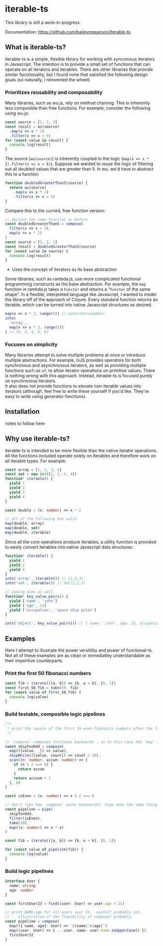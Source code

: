 # iterable-ts

This library is still a work-in-progress.

Documentation: https://github.com/baileympearson/iterable-ts

## What is iterable-ts?

iterable-ts is a simple, flexible library for working with syncronous iterators in Javascript. The intention
is to provide a small set of functions that can operate on all iterators and iterables. There are other libraries
that provide similar functionality, but I found none that satisfied the following design goals (so naturally, I
reinvented the wheel)

### Prioritizes reusability and composability

Many libraries, such as wu.js, rely on method chaining. This is inherently less composible than free functions. For
example, consider the following using wu.js:

```js
const source = [1, 2, 3]
const result = wu(source)
  .map(x => x * 2)
  .filter(x => x > 5)
for (const value in result) {
  console.log(result)
}
```

The source (`wu(source)`) is inherently coupled to the logic (`map(x => x * 2).filter(x => x > 5)`). Suppose we wanted
to reuse the logic of filtering out all doubled values that are greater than 5. In wu, we'd have to abstract this to
a function

```js
function doubledGreaterThan5(source) {
  return wu(source)
    .map(x => x * 2)
    .filter(x => x > 5)
}
```

Compare this to the curried, free function version:

```ts
// declare the same function as before
const doubledGreaterThan5 = compose(
  filter(x => x > 5),
  map(x => x * 2)
)
const source = [1, 2, 3]
const result = doubledGreaterThan5(source)
for (const value in source) {
  console.log(result)
}
```

- Uses the concept of iterators as its base abstraction

Some libraries, such as rambda.js, use more complicated functional programming constructs as the base abstraction. For
example, the `map` function in rambda.js takes a `Functor` and returns a "`Functor` of the same shape". In a flexible,
interpreted language like Javascript, I wanted to model the library off of the approach of Clojure. Every standard
function returns an iterable, which can be turned into native Javascript structures as desired.

```ts
map(x => x * 2, range(5)) // Generator<number>
into(
  'array',
  map(x => x * 2, range(5))
) // [0, 2, 4, 6, 8]
```

### Focuses on simplicity

Many libraries attempt to solve multiple problems at once or introduce multiple abstractions. For example, IxJS provides operators
for both synchronous and asynchronous iterators, as well as providing multiple functions such as `of`, to allow iterator operations
on primitive values. There is nothing wrong with this approach. Instead, iterable-ts is focused purely on synchronous iterators.  
It also does not provide functions to elevate non-iterable values into iterators (although, feel free to write these yourself
if you'd like. They're easy to write using generator functions).

## Installation

notes to follow here

## Why use iterable-ts?

iterable-ts is intended to be more flexible than the native iterator operations. All the functions
included operate solely on Iterables and therefore work on all iterable types. For example:

```ts
const array = [1, 2, 3, 4]
const set = new Set([1, 2, 3, 4])
function* iterable() {
  yield 1
  yield 2
  yield 3
  yield 4
}

const double = (x: number) => x * 2

// all of the following are valid
map(double, array)
map(double, set)
map(double, iterable)
```

Since all the core operations produce iterables, a utility function is provided
to easily convert iterables into native Javascript data structures:

```ts
function* iterable() {
  yield 1
  yield 2
  yield 3
}
into('array', iterable()) // [1,2,3]
into('set', iterable()) // Set(1,2,3)

// coming soon as well
function* key_value_pairs() {
  yield ['name', 'john']
  yield ['age', 23]
  yield ['occupation', 'space ship pilot']
}

into('object', key_value_pairs()) // { name: 'john', age: 23, occupation: "space ship pilot" }
```

## Examples

Here I attempt to illustrate the power versitility and power of functional-ts. Not all of these examples are
as clean or immediatley understandable as their imperitive counterparts.

### Print the first 50 fibonacci numbers

```ts
const fib = iterate(([a, b]) => [b, a + b], [0, 1])
const first_50_fib = take(50, fib)
for (const value of first_50_fib) {
  console.log(value)
}
```

### Build testable, composible logic pipelines

```ts
/**
 * print the square of the first 10 even fibonacci numbers after the first 10 odd fibonacci numbers
 */

// `compose` composes functions backwards - so in this case the `map` is composed inside the `skipWhile`, and the `skipWhile` is composed inside the `scan`
const skipTenOdd = compose(
  map(([value, _]) => value),
  skipWhile(([value, count]) => count < 10),
  scan((n: number, accum: number) => {
    if (n % 2 === 0) {
      return accum
    }
    return accoum + 1
  }, 0)
)

const isEven = (x: number) => x % 2 === 0

// don't like how `compose` works backwards?  Pipe does the same thing as compose, but does it top-to-bottom
const pipeline = pipe(
  skipTenOdd,
  filter(isEven),
  take(10),
  map((x: number) => x * x)
)

const fib = iterate(([a, b]) => [b, a + b], [0, 1])

for (const value of pipeline(fib)) {
  console.log(value)
}
```

### Build logic pipelines

```ts
interface User {
  name: string
  age: number
}

const firstOver23 = find((user: User) => user.age > 21)

// print NAME:age for all users over 21.  useful? probably not.
//    illustrative of the flexibility of compose? probably.
const pipeline = compose(
  map(({ name, age}: User) => `${name}:${age}`)
  map((user: User) => { ...user, name: user.name.toUpperCase() })
  firstOver32
)
```
